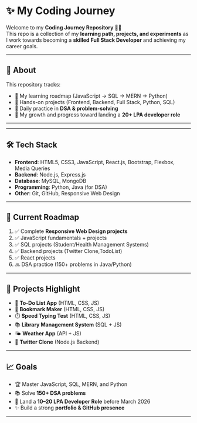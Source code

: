# ✨ My Coding Journey

Welcome to my **Coding Journey Repository** 👨‍💻  
This repo is a collection of my **learning path, projects, and experiments** as I work towards becoming a **skilled Full Stack Developer** and achieving my career goals.

---

## 📌 About
This repository tracks:
- 🚀 My learning roadmap (JavaScript → SQL → MERN → Python)
- 📂 Hands-on projects (Frontend, Backend, Full Stack, Python, SQL)
- 🧠 Daily practice in **DSA & problem-solving**
- 🎯 My growth and progress toward landing a **20+ LPA developer role**

---

---

## 🛠️ Tech Stack

- **Frontend**: HTML5, CSS3, JavaScript, React.js, Bootstrap, Flexbox, Media Queries  
- **Backend**: Node.js, Express.js  
- **Database**: MySQL, MongoDB  
- **Programming**: Python, Java (for DSA)  
- **Other**: Git, GitHub, Responsive Web Design  

---

## 🚀 Current Roadmap

1. ✅ Complete **Responsive Web Design projects**  
2. ✅ JavaScript fundamentals + projects  
3. ✅ SQL projects (Student/Health Management Systems)  
4. ✅ Backend projects (Twitter Clone,TodoList)  
5. ✅ React projects
6. 🔜 DSA practice (150+ problems in Java/Python)  

---

## 📸 Projects Highlight

- 📝 **To-Do List App** (HTML, CSS, JS)  
- 🔖 **Bookmark Maker** (HTML, CSS, JS)  
- ⏱️ **Speed Typing Test** (HTML, CSS, JS)  
- 📚 **Library Management System** (SQL + JS)  
- 🌤️ **Weather App** (API + JS)  
- 💸 **Twitter Clone** (Node.js Backend)  

---

## 📈 Goals

- 🏆 Master JavaScript, SQL, MERN, and Python  
- 📚 Solve **150+ DSA problems**  
- 💼 Land a **10–20 LPA Developer Role** before March 2026  
- ✨ Build a strong **portfolio & GitHub presence**  

---






